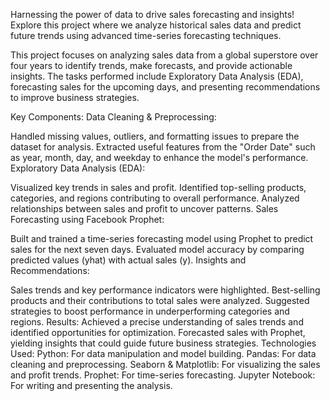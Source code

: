 Harnessing the power of data to drive sales forecasting and insights! Explore this project where we analyze historical sales data and predict future trends using advanced time-series forecasting techniques.

This project focuses on analyzing sales data from a global superstore over four years to identify trends, make forecasts, and provide actionable insights. The tasks performed include Exploratory Data Analysis (EDA), forecasting sales for the upcoming days, and presenting recommendations to improve business strategies.

Key Components:
Data Cleaning & Preprocessing:

Handled missing values, outliers, and formatting issues to prepare the dataset for analysis.
Extracted useful features from the "Order Date" such as year, month, day, and weekday to enhance the model's performance.
Exploratory Data Analysis (EDA):

Visualized key trends in sales and profit.
Identified top-selling products, categories, and regions contributing to overall performance.
Analyzed relationships between sales and profit to uncover patterns.
Sales Forecasting using Facebook Prophet:

Built and trained a time-series forecasting model using Prophet to predict sales for the next seven days.
Evaluated model accuracy by comparing predicted values (yhat) with actual sales (y).
Insights and Recommendations:

Sales trends and key performance indicators were highlighted.
Best-selling products and their contributions to total sales were analyzed.
Suggested strategies to boost performance in underperforming categories and regions.
Results:
Achieved a precise understanding of sales trends and identified opportunities for optimization.
Forecasted sales with Prophet, yielding insights that could guide future business strategies.
Technologies Used:
Python: For data manipulation and model building.
Pandas: For data cleaning and preprocessing.
Seaborn & Matplotlib: For visualizing the sales and profit trends.
Prophet: For time-series forecasting.
Jupyter Notebook: For writing and presenting the analysis.
